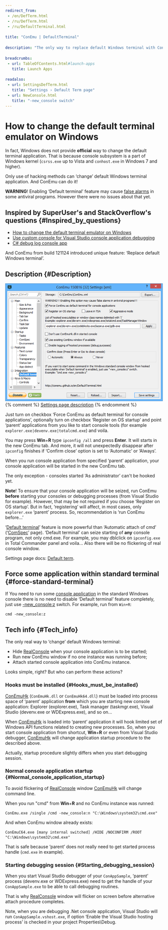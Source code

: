 ```yaml
---
redirect_from:
 - /en/DefTerm.html
 - /ru/DefTerm.html
 - /ru/DefaultTerminal.html

title: "ConEmu | DefaultTerminal"

description: "The only way to replace default Windows terminal with ConEmu"

breadcrumbs:
 - url: TableOfContents.html#launch-apps
   title: Launch Apps

readalso:
 - url: SettingsDefTerm.html
   title: "Settings › Default Term page"
 - url: NewConsole.html
   title: "-new_console switch"
---
```


# How to change the default terminal emulator on Windows

In fact, Windows does not provide **official** way to change
the default terminal application.
That is because console subsystem is a part of Windows kernel
(`csrss.exe` up to Vista and `conhost.exe` in Windows 7 and higher).

Only use of hacking methods can ‘change’ default Windows terminal application.
And ConEmu can do it!

**WARNING**! Enabling ‘Default terminal’ feature may cause
[false alarms](FalseAlarms.html) in some antiviral programs.
However there were no issues about that yet.



## Inspired by SuperUser's and StackOverflow's questions  {#Inspired_by_questions}

* [How to change the default terminal emulator on Windows](http://superuser.com/q/509642/139371)
* [Use custom console for Visual Studio console application debugging](http://stackoverflow.com/q/12602411/1405560)
* [C# debug log console app](http://stackoverflow.com/q/19599107/1405560)

And ConEmu from build 121124 introduced unique feature: ‘Replace default Windows terminal’.



## Description  {#Description}

[![ConEmu settings, Default Term page](/img/Settings-DefTerm.png)](SettingsDefTerm.html "ConEmu settings, Default Term page")
{% comment %} [Settings page description](SettingsDefTerm.html) {% endcomment %}

Just turn on checkbox ‘Force ConEmu as default terminal for console applications’,
optionally turn on checkbox ‘Register on OS startup’ and point ‘parent’ applications
from you like to start console tools (for example `explorer.exe|devenv.exe|totalcmd.exe`)
and voila.

You may press **Win**+**R** type `ipconfig /all` and press **Enter**.
It will starts in the new ConEmu tab.
And more, it will not unexpectedly disappear after `ipconfig` finishes
if ‘Confirm close’ option is set to ‘Automatic’ or ‘Always’.

When you run console application from specified ‘parent’ application,
your console application will be started in the new ConEmu tab.

The only exception - consoles started ‘As administrator’ can't be hooked yet.


**Note**! To ensure that your console application will be seized,
run ConEmu **before** starting your consoles or debugging processes
(from Visual Studio for example).
However, that may be not required if you choose ‘Register on OS startup’.
But in fact, ‘registering’ will affect, in most cases, only `explorer.exe` ‘parent’ process.
So, recommendation is ‘run ConEmu before...’

‘[Default terminal](SettingsDefTerm.html)’ feature is more powerful
than ‘Automatic attach of cmd’ (‘[ComSpec](SettingsComspec.html)’ page).
‘Default terminal’ can seize starting of **any** console program, not only cmd.exe.
For example, you may dblclick on `ipconfig.exe` in Total Commander panel and voila...
Also there will be no flickering of real console window.

Settings page docs: [Default term](SettingsDefTerm.html).



## Force some application within standard terminal  {#force-standard-terminal}

If You need to run some [console application](ConsoleApplication.html)
in the standard Windows console there is no need to disable
‘Default terminal’ feature completely, just use [-new_console:z](NewConsole.html) switch.
For example, run from `Win+R`:

~~~
cmd -new_console:z
~~~



## Tech info  {#Tech_info}

The only real way to ‘change’ default Windows terminal:

* Hide [RealConsole](RealConsole.html) when your console application is to be started;
* Run new ConEmu window if no one instance was running before;
* Attach started console application into ConEmu instance.

Looks simple, right? But who can perform these actions?



### Hooks must be installed   {#Hooks_must_be_installed}

[ConEmuHk](ConEmuHk.html) (`ConEmuHk.dll` or `ConEmuHk64.dll`) must be loaded
into process space of ‘parent’ application **from** which you are starting
new console application: Explorer (explorer.exe), Task manager (taskmgr.exe),
Visual Studio (devenv.exe or WDExpress.exe), and so on...

When [ConEmuHk](ConEmuHk.html) is loaded into ‘parent’ application it will hook
limited set of Windows API functions related to creating new processes.
So, when you start console application from shortcut, **Win**+**R** or even
from Visual Studio debugger, [ConEmuHk](ConEmuHk.html) will change application
startup procedure to the described above.

Actually, startup procedure slightly differs when you start debugging session.



### Normal console application startup   {#Normal_console_application_startup}

To avoid flickering of [RealConsole](RealConsole.html) window
[ConEmuHk](ConEmuHk.html) will change command line.

When you run "cmd" from **Win**+**R** and no ConEmu instance was runned:

~~~
ConEmu.exe /single /cmd -new_console:n "C:\Windows\system32\cmd.exe"
~~~

And when ConEmu window already exists:

~~~
ConEmuC64.exe [many internal switched] /HIDE /NOCONFIRM /ROOT "C:\Windows\system32\cmd.exe"
~~~

That is safe because ‘parent’ does not really need to get started process handle (`cmd.exe` in example).


### Starting debugging session   {#Starting_debugging_session}

When you start Visual Studio debugger of your `ConAppSample`,
‘parent’ process (devenv.exe or WDExpress.exe) need to get
the handle of your `ConAppSample.exe` to be able to call
debugging routines.

That is why [RealConsole](RealConsole.html) window will flicker
on screen before alternative attach procedure completes.

Note, when you are debugging .Net console application,
Visual Studio will run `ConAppSample.vshost.exe`,
if option ‘Enable the Visual Studio hosting process’
is checked in your project Properties\Debug.
